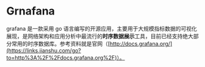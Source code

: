 # Grnafana

grafana 是一款采用 go 语言编写的开源应用，主要用于大规模指标数据的可视化展现，是网络架构和应用分析中最流行的**时序数据展示**工具，目前已经支持绝大部分常用的时序数据库。参考资料就是官网（[http://docs.grafana.org/](https://links.jianshu.com/go?to=http%3A%2F%2Fdocs.grafana.org%2F)）。



